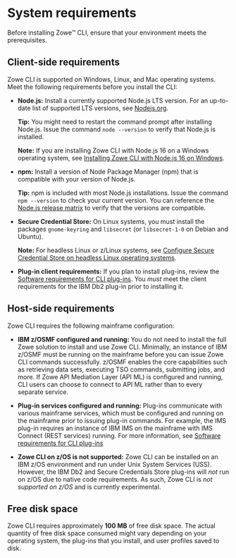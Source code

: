 # System requirements

Before installing Zowe&trade; CLI, ensure that your environment meets the prerequisites.
## Client-side requirements

Zowe CLI is supported on Windows, Linux, and Mac operating systems. Meet the following requirements before you install the CLI:

- **Node.js:** Install a currently supported Node.js LTS version. For an up-to-date list of supported LTS versions, see [Nodejs.org](https://nodejs.org/en/about/releases/).

  **Tip:** You might need to restart the command prompt after installing Node.js. Issue the command `node --version` to verify that Node.js is installed.

  **Note:** If you are installing Zowe CLI with Node.js 16 on a Windows operating system, see [Installing Zowe CLI with Node.js 16 on Windows](../user-guide/cli-install-cli-nodejs-windows.md).

- **npm:** Install a version of Node Package Manager (npm) that is compatible with your version of Node.js.
  
  **Tip:** npm is included with most Node.js installations. Issue the command `npm --version` to check your current version. You can reference the [Node.js release matrix](https://nodejs.org/en/download/releases/) to verify that the versions are compatible.

- **Secure Credential Store:** On Linux systems, you must install the packages `gnome-keyring` and `libsecret` (or `libsecret-1-0` on Debian and Ubuntu).

  **Note:** For headless Linux or z/Linux systems, see [Configure Secure Credential Store on headless Linux operating systems](../user-guide/cli-configure-scs-on-headless-linux-os.md).

- **Plug-in client requirements:** If you plan to install plug-ins, review the [Software requirements for CLI plug-ins](./cli-swreqplugins.md). You _must_ meet the client requirements for the IBM Db2 plug-in prior to installing it.

## Host-side requirements

Zowe CLI requires the following mainframe configuration:

- **IBM z/OSMF configured and running:** You do not need to install the full Zowe solution to install and use Zowe CLI. Minimally, an instance of IBM z/OSMF must be running on the mainframe before you can issue Zowe CLI commands successfully. z/OSMF enables the core capabilities such as retrieving data sets, executing TSO commands, submitting jobs, and more. If Zowe API Mediation Layer (API ML) is configured and running, CLI users can choose to connect to API ML rather than to every separate service.

- **Plug-in services configured and running:** Plug-ins communicate with various mainframe services, which must be configured and running on the mainframe prior to issuing plug-in commands. For example, the IMS plug-in requires an instance of IBM IMS on the mainframe with IMS Connect (REST services) running. For more information, see [Software requirements for CLI plug-ins](./cli-swreqplugins.md)

- **Zowe CLI on z/OS is not supported:** Zowe CLI can be installed on an IBM z/OS environment and run under Unix System Services (USS). However, the IBM Db2 and Secure Credentials Store plug-ins will _not_ run on z/OS due to native code requirements. As such, Zowe CLI is _not supported on z/OS_ and is currently experimental.

## Free disk space

Zowe CLI requires approximately **100 MB** of free disk space. The actual quantity of free disk space consumed might vary depending on your operating system, the plug-ins that you install, and user profiles saved to disk.
